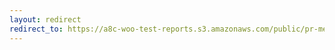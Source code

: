 ```yaml
---
layout: redirect
redirect_to: https://a8c-woo-test-reports.s3.amazonaws.com/public/pr-merge/44374/api/index.html
---
```

